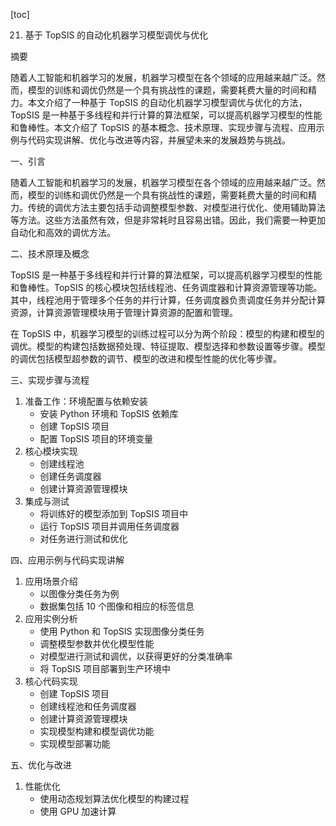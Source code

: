 
[toc]                    
                
                
21. 基于 TopSIS 的自动化机器学习模型调优与优化

摘要

随着人工智能和机器学习的发展，机器学习模型在各个领域的应用越来越广泛。然而，模型的训练和调优仍然是一个具有挑战性的课题，需要耗费大量的时间和精力。本文介绍了一种基于 TopSIS 的自动化机器学习模型调优与优化的方法，TopSIS 是一种基于多线程和并行计算的算法框架，可以提高机器学习模型的性能和鲁棒性。本文介绍了 TopSIS 的基本概念、技术原理、实现步骤与流程、应用示例与代码实现讲解、优化与改进等内容，并展望未来的发展趋势与挑战。

一、引言

随着人工智能和机器学习的发展，机器学习模型在各个领域的应用越来越广泛。然而，模型的训练和调优仍然是一个具有挑战性的课题，需要耗费大量的时间和精力。传统的调优方法主要包括手动调整模型参数、对模型进行优化、使用辅助算法等方法。这些方法虽然有效，但是非常耗时且容易出错。因此，我们需要一种更加自动化和高效的调优方法。

二、技术原理及概念

TopSIS 是一种基于多线程和并行计算的算法框架，可以提高机器学习模型的性能和鲁棒性。TopSIS 的核心模块包括线程池、任务调度器和计算资源管理等功能。其中，线程池用于管理多个任务的并行计算，任务调度器负责调度任务并分配计算资源，计算资源管理模块用于管理计算资源的配置和管理。

在 TopSIS 中，机器学习模型的训练过程可以分为两个阶段：模型的构建和模型的调优。模型的构建包括数据预处理、特征提取、模型选择和参数设置等步骤。模型的调优包括模型超参数的调节、模型的改进和模型性能的优化等步骤。

三、实现步骤与流程

1. 准备工作：环境配置与依赖安装
   - 安装 Python 环境和 TopSIS 依赖库
   - 创建 TopSIS 项目
   - 配置 TopSIS 项目的环境变量
2. 核心模块实现
   - 创建线程池
   - 创建任务调度器
   - 创建计算资源管理模块
3. 集成与测试
   - 将训练好的模型添加到 TopSIS 项目中
   - 运行 TopSIS 项目并调用任务调度器
   - 对任务进行测试和优化

四、应用示例与代码实现讲解

1. 应用场景介绍
   - 以图像分类任务为例
   - 数据集包括 10 个图像和相应的标签信息
2. 应用实例分析
   - 使用 Python 和 TopSIS 实现图像分类任务
   - 调整模型参数并优化模型性能
   - 对模型进行测试和调优，以获得更好的分类准确率
   - 将 TopSIS 项目部署到生产环境中
3. 核心代码实现
   - 创建 TopSIS 项目
   - 创建线程池和任务调度器
   - 创建计算资源管理模块
   - 实现模型构建和模型调优功能
   - 实现模型部署功能

五、优化与改进

1. 性能优化
   - 使用动态规划算法优化模型的构建过程
   - 使用 GPU 加速计算

